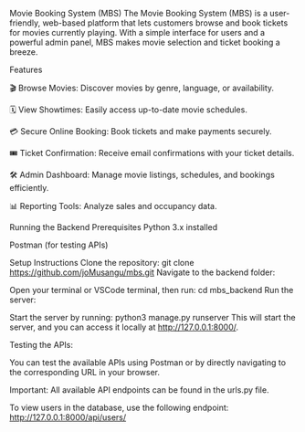 Movie Booking System (MBS)
The Movie Booking System (MBS) is a user-friendly, web-based platform that lets customers browse and book tickets for movies currently playing. With a simple interface for users and a powerful admin panel, MBS makes movie selection and ticket booking a breeze.

Features

🎬 Browse Movies: Discover movies by genre, language, or availability.

🗓️ View Showtimes: Easily access up-to-date movie schedules.

💳 Secure Online Booking: Book tickets and make payments securely.

🎟️ Ticket Confirmation: Receive email confirmations with your ticket details.

🛠️ Admin Dashboard: Manage movie listings, schedules, and bookings efficiently.

📊 Reporting Tools: Analyze sales and occupancy data.

Running the Backend
Prerequisites
Python 3.x installed

Postman (for testing APIs)

Setup Instructions
Clone the repository:
git clone https://github.com/joMusangu/mbs.git
Navigate to the backend folder:

Open your terminal or VSCode terminal, then run:
cd mbs_backend
Run the server:

Start the server by running:
python3 manage.py runserver
This will start the server, and you can access it locally at http://127.0.0.1:8000/.

Testing the APIs:

You can test the available APIs using Postman or by directly navigating to the corresponding URL in your browser.

Important:
All available API endpoints can be found in the urls.py file.

To view users in the database, use the following endpoint:
http://127.0.0.1:8000/api/users/
